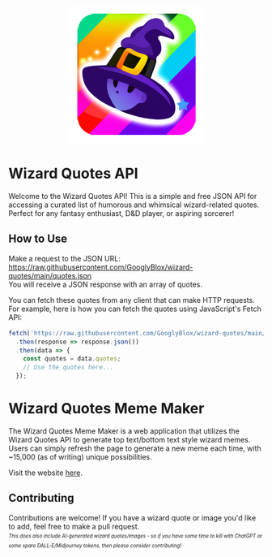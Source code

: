 <p align="center">
  <img width="270" height="270" src="https://github.com/GooglyBlox/wizard-quotes/blob/main/images/logo/wizard-logo.png?raw=true">
</p>

# Wizard Quotes API
Welcome to the Wizard Quotes API! This is a simple and free JSON API for accessing a curated list of humorous and whimsical wizard-related quotes. Perfect for any fantasy enthusiast, D&D player, or aspiring sorcerer!

## How to Use
Make a request to the JSON URL: https://raw.githubusercontent.com/GooglyBlox/wizard-quotes/main/quotes.json  
You will receive a JSON response with an array of quotes.  

You can fetch these quotes from any client that can make HTTP requests. For example, here is how you can fetch the quotes using JavaScript's Fetch API:
```javascript
fetch('https://raw.githubusercontent.com/GooglyBlox/wizard-quotes/main/quotes.json')
  .then(response => response.json())
  .then(data => {
    const quotes = data.quotes;
    // Use the quotes here...
  });
```

# Wizard Quotes Meme Maker
The Wizard Quotes Meme Maker is a web application that utilizes the Wizard Quotes API to generate top text/bottom text style wizard memes. Users can simply refresh the page to generate a new meme each time, with ~15,000 (as of writing) unique possibilities.  

Visit the website [here](https://wizard-quotes.googlyblox.repl.co).

## Contributing
Contributions are welcome! If you have a wizard quote or image you'd like to add, feel free to make a pull request.  
<sup><sub>*This does also include AI-generated wizard quotes/images - so if you have some time to kill with ChatGPT or some spare DALL-E/Midjourney tokens, then please consider contributing!*</sub></sup>

